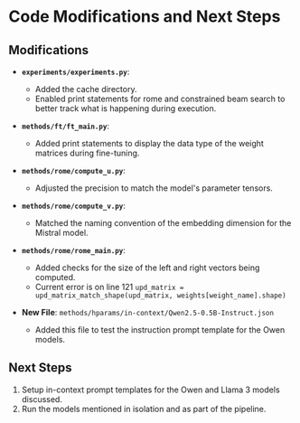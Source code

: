 # Code Modifications and Next Steps

## Modifications

- **`experiments/experiments.py`**:
  - Added the cache directory.
  - Enabled print statements for rome and constrained beam search to better track what is happening during execution.

- **`methods/ft/ft_main.py`**:
  - Added print statements to display the data type of the weight matrices during fine-tuning.

- **`methods/rome/compute_u.py`**:
  - Adjusted the precision to match the model's parameter tensors.

- **`methods/rome/compute_v.py`**:
  - Matched the naming convention of the embedding dimension for the Mistral model.

- **`methods/rome/rome_main.py`**:
  - Added checks for the size of the left and right vectors being computed.
  - Current error is on line 121 ``upd_matrix = upd_matrix_match_shape(upd_matrix, weights[weight_name].shape)``

- **New File**: `methods/hparams/in-context/Qwen2.5-0.5B-Instruct.json`
  - Added this file to test the instruction prompt template for the Owen models.

## Next Steps

1. Setup in-context prompt templates for the Owen and Llama 3 models discussed.
2. Run the models mentioned in isolation and as part of the pipeline.
